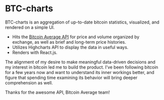 # BTC-charts

BTC-charts is an aggregation of up-to-date bitcoin statistics, visualized, and rendered on a simple UI.

- Hits the [Bitcoin Average API](https://bitcoinaverage.com/api) for price and volume organized by exchange, as well as brief and long-term price histories.
- Utilizes Highcharts API to display the data in useful ways.
- Renders with React.js.

The alignment of my desire to make meaningful data-driven decisions and my
interest in bitcoin led me to build the product. I've been following bitcoin for a few years now and want to understand its inner workings better, and figure that spending time examining its behavior will bring deeper comprehension as well.

Thanks for the awesome API, Bitcoin Average team!
